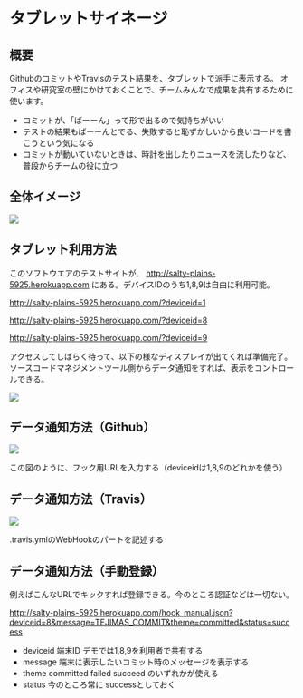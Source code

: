 タブレットサイネージ
==================

概要
----------
GithubのコミットやTravisのテスト結果を、タブレットで派手に表示する。
オフィスや研究室の壁にかけておくことで、チームみんなで成果を共有するために使います。

 * コミットが、「ばーーん」って形で出るので気持ちがいい
 * テストの結果もばーーんとでる、失敗すると恥ずかしいから良いコードを書こうという気になる
 * コミットが動いていないときは、時計を出したりニュースを流したりなど、普段からチームの役に立つ

全体イメージ
----------
<img src="http://p.pne.jp/d/201211272340.png">


タブレット利用方法
-------------------

このソフトウエアのテストサイトが、
http://salty-plains-5925.herokuapp.com
にある。デバイスIDのうち1,8,9は自由に利用可能。

http://salty-plains-5925.herokuapp.com/?deviceid=1
 
http://salty-plains-5925.herokuapp.com/?deviceid=8
 
http://salty-plains-5925.herokuapp.com/?deviceid=9

アクセスしてしばらく待って、以下の様なディスプレイが出てくれば準備完了。
ソースコードマネジメントツール側からデータ通知をすれば、表示をコントロールできる。
 
<img src="http://p.pne.jp/d/500/201211280004.png">

 
データ通知方法（Github）
-------------------
 

<img src="http://p.pne.jp/d/700/201211272347.png">

この図のように、フック用URLを入力する（deviceidは1,8,9のどれかを使う）


データ通知方法（Travis）
------------------

<img src="http://p.pne.jp/d/700/201211272349.png">

.travis.ymlのWebHookのパートを記述する

データ通知方法（手動登録）
-------------------

例えばこんなURLでキックすれば登録できる。今のところ認証などは一切ない。

http://salty-plains-5925.herokuapp.com/hook_manual.json?deviceid=8&message=TEJIMAS_COMMIT&theme=committed&status=success

 * deviceid 端末ID デモでは1,8,9を利用者で共有する
 * message 端末に表示したいコミット時のメッセージを表示する
 * theme committed failed succeed のいずれかが使える
 * status 今のところ常に successとしておく
